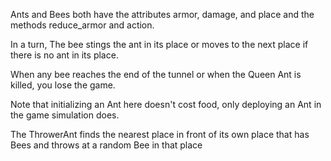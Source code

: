 Ants and Bees both have the attributes armor, damage, and place and the methods reduce_armor and action.

In a turn, The bee stings the ant in its place or moves to the next place if there is no ant in its place.

When any bee reaches the end of the tunnel or when the Queen Ant is killed, you lose the game.

Note that initializing an Ant here doesn't cost food, only deploying an Ant in the game simulation does.

The ThrowerAnt finds the nearest place in front of its own place that has Bees and throws at a random Bee in that place
